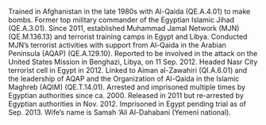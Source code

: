  Trained in Afghanistan in the late 1980s with Al-Qaida (QE.A.4.01) to make
bombs. Former top military commander of the Egyptian Islamic Jihad (QE.A.3.01).
Since 2011, established Muhammad Jamal Network (MJN) (QE.M.136.13) and
terrorist training camps in Egypt and Libya. Conducted MJN’s terrorist 
activities with support from Al-Qaida in the Arabian Peninsula (AQAP) 
(QE.A.129.10). Reported to be involved in the attack on the United States
Mission in Benghazi, Libya, on 11 Sep. 2012. Headed Nasr City terrorist cell in 
Egypt in 2012. Linked to Aiman al-Zawahiri (QI.A.6.01) and the leadership of
AQAP and the Organization of Al-Qaida in the Islamic Maghreb (AQIM) 
(QE.T.14.01). Arrested and imprisoned multiple times by Egyptian authorities
since ca. 2000. Released in 2011 but re-arrested by Egyptian authorities in 
Nov. 2012. Imprisoned in Egypt pending trial as of Sep. 2013. Wife’s name is 
Samah ‘Ali Al-Dahabani (Yemeni national). 
